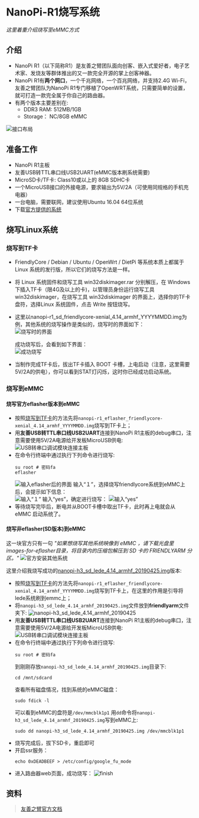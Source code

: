 
# NanoPi-R1烧写系统

*这里着重介绍烧写至eMMC方式*   

## 介绍
- NanoPi R1（以下简称R1）是友善之臂团队面向创客、嵌入式爱好者，电子艺术家、发烧友等群体推出的又一款完全开源的掌上创客神器。   
- NanoPi R1有**两个网口**，一个千兆网络，一个百兆网络，并支持2.4G Wi-Fi，友善之臂团队为NanoPi R1专门移植了OpenWRT系统，只需要简单的设置，就可打造一款完全属于你自己的路由器。    
- 有两个版本主要差别在:
  - DDR3 RAM: 512MB/1GB
  - Storage： NC/8GB eMMC

![接口布局](./linux/nanopi-r1/NanoPi_R1-layout.jpg)     

## 准备工作
- NanoPi R1主板
- 友善USB转TTL串口线USB2UART(eMMC版本刷系统需要)
- MicroSD卡/TF卡: Class10或以上的 8GB SDHC卡
- 一个MicroUSB接口的外接电源，要求输出为5V/2A（可使用同规格的手机充电器）
- 一台电脑，需要联网，建议使用Ubuntu 16.04 64位系统
- 下载[官方提供的系统](http://download.friendlyarm.com/nanopir1)

## 烧写Linux系统
### 烧写到TF卡
- FriendlyCore / Debian / Ubuntu / OpenWrt / DietPi 等系统本质上都属于 Linux 系统的发行版，所以它们的烧写方法是一样。
- 将 Linux 系统固件和烧写工具 win32diskimager.rar 分别解压，在 Windows 下插入TF卡（限4G及以上的卡)，以管理员身份运行烧写工具 win32diskimager，在烧写工具 win32diskimager 的界面上，选择你的TF卡盘符，选择Linux 系统固件，点击 Write 按钮烧写。
- 这里以nanopi-r1_sd_friendlycore-xenial_4.14_armhf_YYYYMMDD.img为例，其他系统的烧写操作是类似的，烧写时的界面如下：    
    ![烧写时的界面](./linux/nanopi-r1/Win32disk-h3.png)     

    成功烧写后，会看到如下界面：    
    ![成功烧写](./linux/nanopi-r1/Win32disk-finish.png)    
- 当制作完成TF卡后，拔出TF卡插入 BOOT 卡槽，上电启动（注意，这里需要5V/2A的供电），你可以看到STAT灯闪烁，这时你已经成功启动系统。    

### 烧写到eMMC
#### 烧写官方eflasher版本到eMMC
- 按照[烧写到TF卡](#烧写到TF卡)的方法先将`nanopi-r1_eflasher_friendlycore-xenial_4.14_armhf_YYYYMMDD.img`烧写到TF卡上；
- 用**友善USB转TTL串口线USB2UART**连接到NanoPi R1主板的debug串口，注意需要使用5V/2A电源给开发板MicroUSB供电:
    ![USB转串口调试模块连接主板](./linux/nanopi-r1/Matrix-USB2UART_nanopi_R1.jpg)
- 在命令行终端中通过执行下列命令进行烧写:
    ```shell
    su root # 密码fa
    eflasher
    ```
    ![输入eflasher后的界面](./linux/nanopi-r1/Eflasher_friendlycore1.png)
    输入“１”，选择烧写friendlycore系统到eMMC上后，会提示如下信息：       
    ![输入“１”](./linux/nanopi-r1/Eflasher_friendlycore2.png)
    输入“yes”，确定进行烧写：
    ![输入“yes”](./linux/nanopi-r1/Eflasher_friendlycore3.png)
- 等待烧写完毕后，断电并从BOOT卡槽中取出TF卡，此时再上电就会从 eMMC 启动系统了。


#### 烧写非eflasher(SD版本)到eMMC
这一块官方只有一句 *"如果想烧写其他系统映像到 eMMC ，请下载光盘里images-for-eflasher目录，将目录内的压缩包解压到 SD 卡的 FRIENDLYARM 分区。"*
![官方安装其他系统](./linux/nanopi-r1/Eflasher_friendlyarm.png)   

这里介绍我烧写成功的[nanopi-h3_sd_lede_4.14_armhf_20190425.img](./linux/nanopi-r1/nanopi-h3_sd_lede_4.14_armhf_20190425.img.zip)版本:    
- 按照[烧写到TF卡](#烧写到TF卡)的方法先将`nanopi-r1_eflasher_friendlycore-xenial_4.14_armhf_YYYYMMDD.img`烧写到TF卡上，在这里的作用是引导将lede系统刷到emmc上；
- 将`nanopi-h3_sd_lede_4.14_armhf_20190425.img`文件放到**friendlyarm**文件夹下:
    ![nanopi-h3_sd_lede_4.14_armhf_20190425](./linux/nanopi-r1/nanopi-h3_sd_lede_4.14_armhf_20190425.png)    
- 用**友善USB转TTL串口线USB2UART**连接到NanoPi R1主板的debug串口，注意需要使用5V/2A电源给开发板MicroUSB供电:
    ![USB转串口调试模块连接主板](./linux/nanopi-r1/Matrix-USB2UART_nanopi_R1.jpg)
- 在命令行终端中通过执行下列命令进行烧写:
    ```shell
    su root # 密码fa
    ```
    到刚刚存放`nanopi-h3_sd_lede_4.14_armhf_20190425.img`目录下:   
    ```shell
    cd /mnt/sdcard
    ```
    查看所有磁盘情况，找到系统的eMMC磁盘：
    ```shell
    sudo fdick -l
    ```
    可以看到eMMC的盘符是`/dev/mmcblk1p1`
    用`dd`命令将`nanopi-h3_sd_lede_4.14_armhf_20190425.img`写到eMMC上:
    ```shell
    sudo dd nanopi-h3_sd_lede_4.14_armhf_20190425.img /dev/mmcblk1p1
    ```
- 烧写完成后，拔下SD卡，重启即可
- 开启ssr服务：
  ```shell
  echo 0xDEADBEEF > /etc/config/google_fu_mode
  ```
- 进入路由器web页面，成功烧写：
    ![finish](./linux/nanopi-r1/lede_finish.png)


## 资料
> [友善之臂官方文档](http://wiki.friendlyarm.com/wiki/index.php/NanoPi_R1/zh#.E4.BB.8B.E7.BB.8D)